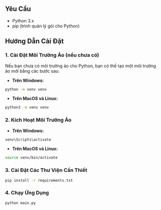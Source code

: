 ## Yêu Cầu

- Python 3.x
- pip (trình quản lý gói cho Python)

## Hướng Dẫn Cài Đặt

### 1. Cài Đặt Môi Trường Ảo (nếu chưa có)

Nếu bạn chưa có môi trường ảo cho Python, bạn có thể tạo một môi trường ảo mới bằng các bước sau:

- **Trên Windows:**

```bash
python -m venv venv
```

- **Trên MacOS và Linux:**

```bash
python3 -m venv venv
```

### 2. Kích Hoạt Môi Trường Ảo
- **Trên Windows:**

```bash
venv\Scripts\activate
```

- **Trên MacOS và Linux:**

```bash
source venv/bin/activate
```

### 3. Cài Đặt Các Thư Viện Cần Thiết

```bash
pip install -r requirements.txt
```

### 4. Chạy Ứng Dụng

```bash
python main.py
```
